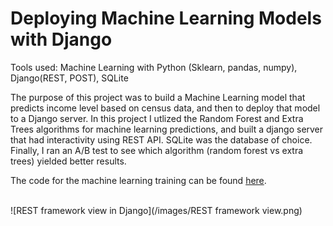 # Deploying Machine Learning Models with Django
Tools used: Machine Learning with Python (Sklearn, pandas, numpy), Django(REST, POST), SQLite <br>

The purpose of this project was to build a Machine Learning model that predicts income level based on census data, and then to deploy that model to a Django server. In this project I utlized the Random Forest and Extra Trees algorithms for machine learning predictions, and built a django server that had interactivity using REST API. SQLite was the database of choice. Finally, I ran an A/B test to see which algorithm (random forest vs extra trees) yielded better results. <br>

The code for the machine learning training can be found [here](https://nbviewer.jupyter.org/github/pratsingh/ML_Django_Project/blob/main/research/ML.ipynb).

<br>
![REST framework view in Django](/images/REST framework view.png)
